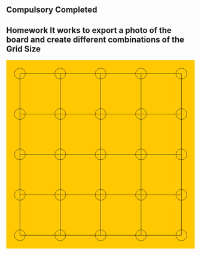 ## Compulsory Completed
## Homework It works to export a photo of the board and create different combinations of the Grid Size

![alt text](https://github.com/FrentescuCezar/ProgramareAvansata/blob/main/Laborator%206%20No%20Scene%20Builder/src/PozaSave/Joc.png)
